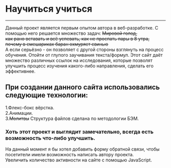 # **Научиться учиться** 
-----------------------  
Данный проект является первым опытом автора в веб-разработке. С помощью него решается множество задач: ~~Мировой голод,  
как рано вставать и всё успевать, как не проспать пары в 8 утра, почему в смешариках баран охмуряет свинью~~  
А если серьёзно - он позволяет с другой стороны взглянуть на процесс обучения. Отойти от глупого заучивания текста/формул. Этот сайт даёт множество различных ссылок на исследования, которые позволят улучшить процесс изучения какого-либо направления, сделать его эффективнее.  
## При создании данного сайта использовались следующие технологии:  
1.Флекс-бокс вёрстка.  
2.Анимации.  
3.~~Молитвы~~ Структура файлов сделана по методологии БЭМ.  
### Хоть этот проект и выглядит замечательно, всегда есть возможность что-либо улучшить.  
На данный момент я бы хотел добавить форму обратной связи, чтобы посетители имели возможность написать автору проекта.  
Увеличить количество активности на сайте с помощью JavaScript.
